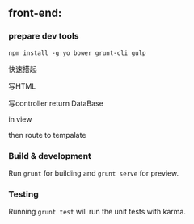## front-end:

### prepare dev tools

`npm install -g yo bower grunt-cli gulp`

快速搭起

写HTML

写controller return DataBase

in view 

then route to tempalate

### Build & development

Run `grunt` for building and `grunt serve` for preview.

### Testing

Running `grunt test` will run the unit tests with karma.
